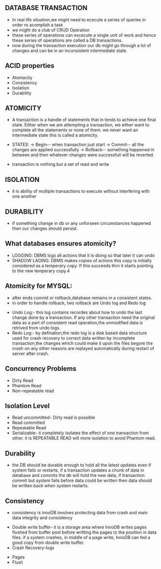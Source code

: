 ## DATABASE TRANSACTION
* In real life situation,we might need to ececute a series of queries in order ro acomplish a task
* we might do a club of CRUD Operation
* these series of operations can excecute a single unit of work and hence these series of operations are called a DB transactions.
* now during the transaction execution our db might go through a lot of changes and can be in an inconsistent intermediate state. 

## ACID properties
* Atomacity
* Consistency
* Isolation
* Durability

## ATOMICITY
* A transaction is a handle of statements that in tends to achieve one final state. Either when we are attempting a transaction, we either want to complete all the statements or none of them. we never want an intermediate state this is called a atomicity. 
* STATES: -> Begin-- when transaction just start
          -> Commit-- all the changes are applied successfully
          -> Rollback-- something happened in between and then whatever changes were successfull will be reverted.

* transaction is nothing but a set of read and write

## ISOLATION 
* it is ability of multiple transactions to execute without interfering with one another

## DURABILITY
* if something change in db or any unforseen circumstances happened then our changes should persist.

## What databases ensures atomicity?
* LOGGING: DBMS logs all actions that it is doing so that later it can undo 
* SHADOW LAGING: DBMS makes copies of actions this copy is initially considered as a temperary copy. If this succeeds thrn it starts pointing to the new temperary copy.4

## Atomicity for MYSQL:
* after ends commit or rollback,database remains in a consistent states.
* in order to handle rollback, two rollback are Undo log and Redo log
 - Undo Log:- this log contains recordes about how to undo the last change done by a transaction. If any other transaction need the original data as a part of consistent read operation,the unmodified data is retrived from undo logs.
 - Redo Log:- by defination,the redo log is a disk based data structure used for crash recovery to correct data written by incomplete transaction,the changes which could make it upon the files begore the crash on any other reasons are replayed automatically during restart of server after crash.

## Concurrency Problems
* Dirty Read
* Phantom Read
* Non-repeatable read

## Isolation Level
* Read uncommitted- Dirty read is possible
* Read committed
* Repeatable Read
* Serializable- it completely isolates the effect of one transaction from other. it is REPEATABLE READ will more isolation to avoid Phantom read.

## Durability
* the DB should be durable enough to hold all the latest updates even if system fails or restarts, if a transaction updates a chunk of data in database and commits the db will hold the new data, if transaction commit but system fails before data could be written then data should be written back when system restarts.

## Consistency
* consistency is innoDB involves protecting data from crash and main data integrity and consistency 
 - Double write buffer- it is a storage area where InnoDB writes pages flushed from buffer pool before writting the pages to the position in data files. if a system crashes, in middle of a page write, InnoDB can fed a good copy from double write buffer.
 - Crash Recovery-logs
* Pages
* Flush
